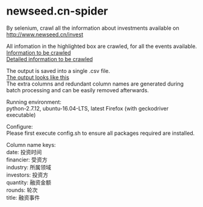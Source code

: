 # newseed.cn-spider
By selenium, crawl all the information about investments available on http://www.newseed.cn/invest <br />

All infomation in the highlighted box are crawled, for all the events available. <br />
[Information to be crawled](pics/input1.png) <br />
[Detailed information to be crawled](pics/input2.png) <br />

The output is saved into a single .csv file. <br />
[The output looks like this](pics/output.png) <br />
The extra columns and redundant column names are generated during batch processing and can be easily removed afterwards. <br />

Running environment: <br />
python-2.7.12, ubuntu-16.04-LTS, latest Firefox (with geckodriver executable) <br />

Configure: <br />
Please first execute config.sh to ensure all packages required are installed. <br />

Column name keys: <br />
date: 投资时间 <br />
financier: 受资方 <br />
industry: 所属领域 <br />
investors: 投资方 <br />
quantity: 融资金额 <br />
rounds: 轮次 <br />
title: 融资事件 <br />
